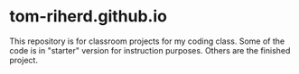 # tom-riherd.github.io

This repository is for classroom projects for my coding class.
Some of the code is in "starter" version for instruction purposes.
Others are the finished project.
